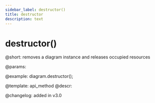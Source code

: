 ```yaml
---
sidebar_label: destructor()
title: destructor
description: text
---
```


# destructor()

@short: removes a diagram instance and releases occupied resources

@params:

@example:
diagram.destructor();

@template:	api_method
@descr:

@changelog: added in v3.0


